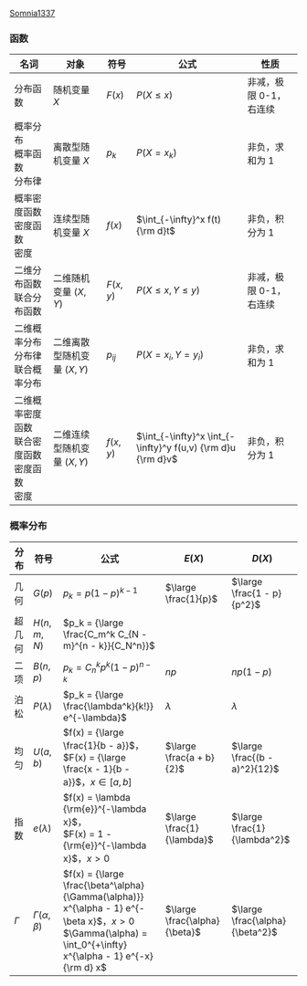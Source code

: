 [Somnia1337](https://github.com/Somnia1337)

### 函数

| 名词 | 对象 | 符号 | 公式 | 性质 |
| ---- | ---- | ---- | ---- | ---- |
| 分布函数 | 随机变量 $X$ | $F(x)$ | $P(X \leqslant x)$ | 非减，极限 0-1，右连续 |
| 概率分布<br>概率函数<br>分布律 | 离散型随机变量 $X$ | $p_k$ | $P(X = x_k)$ | 非负，求和为 1 |
| 概率密度函数<br>密度函数<br>密度 | 连续型随机变量 $X$ | $f(x)$ | $\int_{-\infty}^x f(t) {\rm d}t$ | 非负，积分为 1 |
| 二维分布函数<br>联合分布函数 | 二维随机变量 $(X,Y)$ | $F(x,y)$ | $P(X \leqslant x,Y \leqslant y)$ | 非减，极限 0-1，右连续 |
| 二维概率分布<br>分布律<br>联合概率分布 | 二维离散型随机变量 $(X,Y)$ | $p_{ij}$ | $P(X = x_i,Y = y_i)$ | 非负，求和为 1 |
| 二维概率密度函数<br>联合密度函数<br>密度函数<br>密度 | 二维连续型随机变量 $(X,Y)$ | $f(x,y)$ | $\int_{-\infty}^x \int_{-\infty}^y f(u,v) {\rm d}u {\rm d}v$ | 非负，积分为 1 |

<div style="page-break-after: always"></div>

### 概率分布

| 分布 | 符号 | 公式 | $E(X)$ | $D(X)$ |
| ---- | ---- | ---- | ---- | ---- |
| 几何 | $G(p)$ | $p_k = p (1 - p)^{k - 1}$ | $\large \frac{1}{p}$ | $\large \frac{1 - p}{p^2}$ |
| 超几何 | $H(n, m, N)$ | $p_k = {\large \frac{C_m^k C_{N - m}^{n - k}}{C_N^n}}$ |  |  |
| 二项 | $B(n, p)$ | $p_k = C_n^k p^k (1 - p)^{n - k}$ | $n p$ | $n p (1 - p)$ |
| 泊松 | $P(\lambda)$ | $p_k = {\large \frac{\lambda^k}{k!}} e^{-\lambda}$ | $\lambda$ | $\lambda$ |
| 均匀 | $U(a, b)$ | $f(x) = {\large \frac{1}{b - a}}$，<br>$F(x) = {\large \frac{x - 1}{b - a}}$，$x \in [a,b]$ | $\large \frac{a + b}{2}$ | $\large \frac{(b - a)^2}{12}$ |
| 指数 | $e(\lambda)$ | $f(x) = \lambda {\rm{e}}^{-\lambda x}$，<br>$F(x) = 1 - {\rm{e}}^{-\lambda x}$，$x > 0$ | $\large \frac{1}{\lambda}$ | $\large \frac{1}{\lambda^2}$ |
| $\Gamma$ | $\Gamma(\alpha, \beta)$ | $f(x) = {\large \frac{\beta^\alpha}{\Gamma(\alpha)}} x^{\alpha - 1} e^{-\beta x}$，$x > 0$<br>$\Gamma(\alpha) = \int_0^{+\infty} x^{\alpha - 1} e^{-x} {\rm d} x$ | $\large \frac{\alpha}{\beta}$ | $\large \frac{\alpha}{\beta^2}$ |
